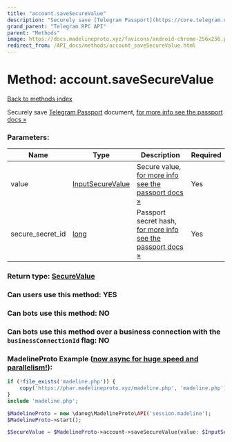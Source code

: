 ```yaml
---
title: "account.saveSecureValue"
description: "Securely save [Telegram Passport](https://core.telegram.org/passport) document, [for more info see the passport docs »](https://core.telegram.org/passport/encryption#encryption)"
grand_parent: "Telegram RPC API"
parent: "Methods"
image: https://docs.madelineproto.xyz/favicons/android-chrome-256x256.png
redirect_from: /API_docs/methods/account_saveSecureValue.html
---
```

# Method: account.saveSecureValue
[Back to methods index](index.html)



Securely save [Telegram Passport](https://core.telegram.org/passport) document, [for more info see the passport docs »](https://core.telegram.org/passport/encryption#encryption)

### Parameters:

| Name     |    Type       | Description | Required |
|----------|---------------|-------------|----------|
|value|[InputSecureValue](/API_docs/types/InputSecureValue.html) | Secure value, [for more info see the passport docs »](https://core.telegram.org/passport/encryption#encryption) | Yes|
|secure\_secret\_id|[long](/API_docs/types/long.html) | Passport secret hash, [for more info see the passport docs »](https://core.telegram.org/passport/encryption#encryption) | Yes|


### Return type: [SecureValue](/API_docs/types/SecureValue.html)

### Can users use this method: **YES**


### Can bots use this method: **NO**


### Can bots use this method over a business connection with the `businessConnectionId` flag: **NO**


### MadelineProto Example ([now async for huge speed and parallelism!](https://docs.madelineproto.xyz/docs/ASYNC.html)):


```php
if (!file_exists('madeline.php')) {
    copy('https://phar.madelineproto.xyz/madeline.php', 'madeline.php');
}
include 'madeline.php';

$MadelineProto = new \danog\MadelineProto\API('session.madeline');
$MadelineProto->start();

$SecureValue = $MadelineProto->account->saveSecureValue(value: $InputSecureValue, secure_secret_id: $long, );
```

